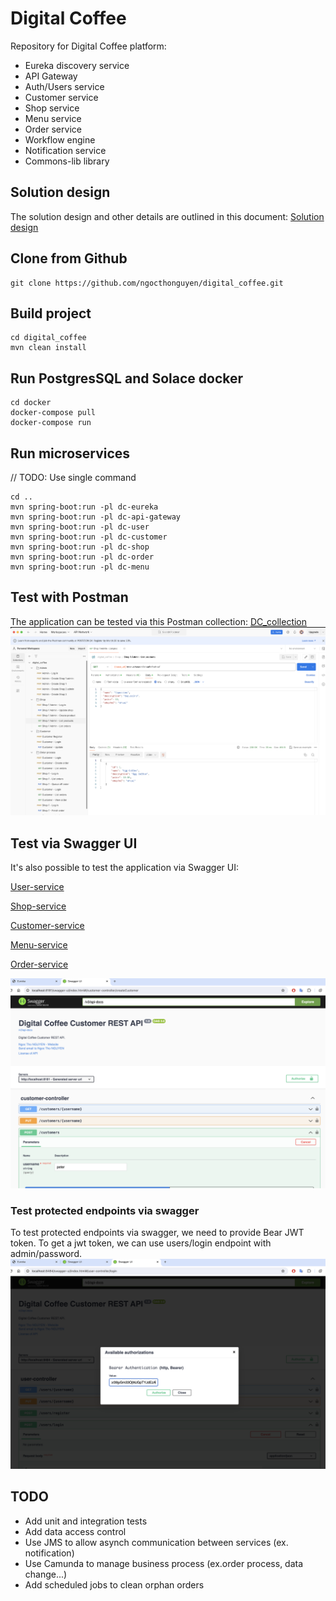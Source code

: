 # Digital Coffee

Repository for Digital Coffee platform:
- Eureka discovery service
- API Gateway
- Auth/Users service
- Customer service
- Shop service
- Menu service
- Order service
- Workflow engine
- Notification service
- Commons-lib library

## Solution design
The solution design and other details are outlined in this document: [Solution design](solution-design/README.md)

## Clone from Github
```commandline
git clone https://github.com/ngocthonguyen/digital_coffee.git
```

## Build project
```commandline
cd digital_coffee
mvn clean install
```

## Run PostgresSQL and Solace docker
```commandline
cd docker
docker-compose pull
docker-compose run
```

## Run microservices

// TODO: Use single command
```commandline
cd ..
mvn spring-boot:run -pl dc-eureka
mvn spring-boot:run -pl dc-api-gateway
mvn spring-boot:run -pl dc-user
mvn spring-boot:run -pl dc-customer
mvn spring-boot:run -pl dc-shop
mvn spring-boot:run -pl dc-order
mvn spring-boot:run -pl dc-menu
```

## Test with Postman
The application can be tested via this Postman collection: [DC_collection](test/digital_coffee.postman_collection.json)
![Postman](test/postman.png)

## Test via Swagger UI
It's also possible to test the application via Swagger UI:

[User-service](http://localhost:8484/swagger-ui/index.html)

[Shop-service](http://localhost:8686/swagger-ui/index.html)

[Customer-service](http://localhost:8181/swagger-ui/index.html)

[Menu-service](http://localhost:8585/swagger-ui/index.html)

[Order-service](http://localhost:8282/swagger-ui/index.html)

![Swagger](test/swagger.png)

### Test protected endpoints via swagger
To test protected endpoints via swagger, we need to provide Bear JWT token.
To get a jwt token, we can use users/login endpoint with admin/password.
![Swagger](test/swagger_authorize.png)

## TODO
- Add unit and integration tests
- Add data access control
- Use JMS to allow asynch communication between services (ex. notification)
- Use Camunda to manage business process (ex.order process, data change...)
- Add scheduled jobs to clean orphan orders